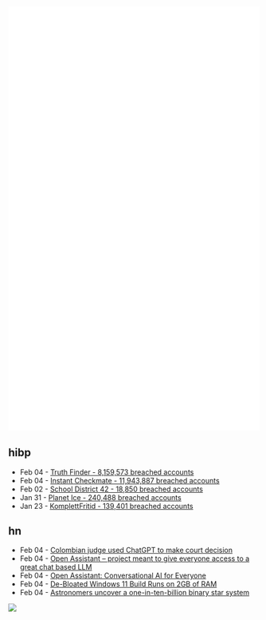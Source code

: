 ![Metrics](https://raw.githubusercontent.com/phixion/phixion/master/metrics.svg)

## hibp

<!--
for https://github.com/phixion/phixion/blob/main/.github/workflows/feeds.yml
-->
<!--START_SECTION:haveibeenpwnd-->
- Feb 04 - [Truth Finder - 8,159,573 breached accounts](https://haveibeenpwned.com/PwnedWebsites#TruthFinder)
- Feb 04 - [Instant Checkmate - 11,943,887 breached accounts](https://haveibeenpwned.com/PwnedWebsites#InstantCheckmate)
- Feb 02 - [School District 42 - 18,850 breached accounts](https://haveibeenpwned.com/PwnedWebsites#SchoolDistrict42)
- Jan 31 - [Planet Ice - 240,488 breached accounts](https://haveibeenpwned.com/PwnedWebsites#PlanetIce)
- Jan 23 - [KomplettFritid - 139,401 breached accounts](https://haveibeenpwned.com/PwnedWebsites#KomplettFritid)
<!--END_SECTION:haveibeenpwnd-->

## hn

<!--
for https://github.com/phixion/phixion/blob/main/.github/workflows/feeds.yml
-->
<!--START_SECTION:hn-->
- Feb 04 - [Colombian judge used ChatGPT to make court decision](https://www.vice.com/en/article/k7bdmv/judge-used-chatgpt-to-make-court-decision)
- Feb 04 - [Open Assistant – project meant to give everyone access to a great chat based LLM](https://github.com/LAION-AI/Open-Assistant)
- Feb 04 - [Open Assistant: Conversational AI for Everyone](https://open-assistant.io/)
- Feb 04 - [De-Bloated Windows 11 Build Runs on 2GB of RAM](https://www.tomshardware.com/news/tiny11-lean-windows-11)
- Feb 04 - [Astronomers uncover a one-in-ten-billion binary star system](https://www.sciencedaily.com/releases/2023/02/230201134112.htm)
<!--END_SECTION:hn-->

<!--
for https://yhype.me
-->
![](https://hit.yhype.me/github/profile?user_id=13013670)
